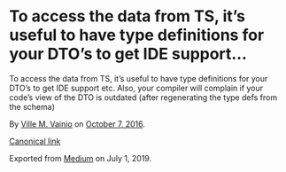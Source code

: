 # To access the data from TS, it’s useful to have type definitions for your DTO’s to get IDE support…

To access the data from TS, it’s useful to have type definitions for your DTO’s to get IDE support etc. Also, your compiler will complain if your code’s view of the DTO is outdated (after regenerating the type defs from the schema)

By [Ville M. Vainio](https://medium.com/@vivainio) on [October 7, 2016](https://medium.com/p/9757827926e2).

[Canonical link](https://medium.com/@vivainio/to-access-the-data-from-ts-its-useful-to-have-type-definitions-for-your-dto-s-to-get-ide-support-9757827926e2)

Exported from [Medium](https://medium.com) on July 1, 2019.